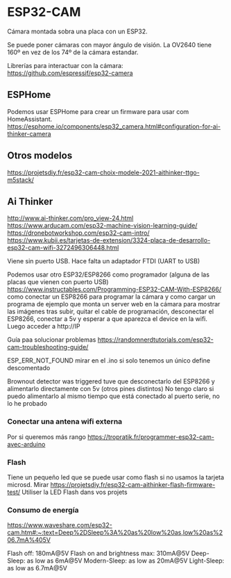 # ESP32-CAM
Cámara montada sobra una placa con un ESP32.

Se puede poner cámaras con mayor ángulo de visión.
La OV2640 tiene 160º en vez de los 74º de la cámara estandar.

Librerías para interactuar con la cámara: https://github.com/espressif/esp32-camera

## ESPHome
Podemos usar ESPHome para crear un firmware para usar com HomeAssistant.
https://esphome.io/components/esp32_camera.html#configuration-for-ai-thinker-camera


## Otros modelos
https://projetsdiy.fr/esp32-cam-choix-modele-2021-aithinker-ttgo-m5stack/

## Ai Thinker
http://www.ai-thinker.com/pro_view-24.html
https://www.arducam.com/esp32-machine-vision-learning-guide/
https://dronebotworkshop.com/esp32-cam-intro/
https://www.kubii.es/tarjetas-de-extension/3324-placa-de-desarrollo-esp32-cam-wifi-3272496306448.html

Viene sin puerto USB.
Hace falta un adaptador FTDI (UART to USB)

Podemos usar otro ESP32/ESP8266 como programador (alguna de las placas que vienen con puerto USB)
https://www.instructables.com/Programming-ESP32-CAM-With-ESP8266/
  como conectar un ESP8266 para programar la cámara y como cargar un programa de ejemplo que monta un server web en la cámara para mostrar las imágenes
  tras subir, quitar el cable de programación, desconectar el ESP8266, conectar a 5v y esperar a que aparezca el device en la wifi.
  Luego acceder a http://IP


Guía paa solucionar problemas
https://randomnerdtutorials.com/esp32-cam-troubleshooting-guide/

ESP_ERR_NOT_FOUND
  mirar en el .ino si solo tenemos un único define descomentado

Brownout detector was triggered
  tuve que desconectarlo del ESP8266 y alimentarlo directamente con 5v (otros pines distintos)
  No tengo claro si puedo alimentarlo al mismo tiempo que está conectado al puerto serie, no lo he probado


### Conectar una antena wifi externa
Por si queremos más rango
https://tropratik.fr/programmer-esp32-cam-avec-arduino


### Flash
Tiene un pequeño led que se puede usar como flash si no usamos la tarjeta microsd.
Mirar https://projetsdiy.fr/esp32-cam-aithinker-flash-firmware-test/
    Utiliser la LED Flash dans vos projets


### Consumo de energía
https://www.waveshare.com/esp32-cam.htm#:~:text=Deep%2DSleep%3A%20as%20low%20as,low%20as%206.7mA%405V

Flash off: 180mA@5V
Flash on and brightness max: 310mA@5V
Deep-Sleep: as low as 6mA@5V
Modern-Sleep: as low as 20mA@5V
Light-Sleep: as low as 6.7mA@5V
